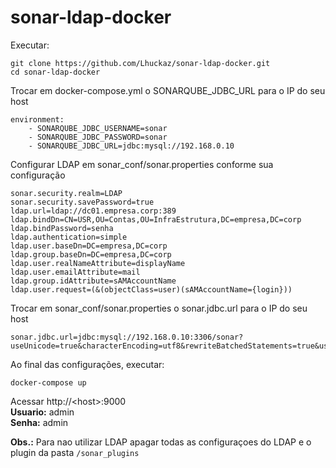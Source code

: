 
# sonar-ldap-docker

Executar:

    git clone https://github.com/Lhuckaz/sonar-ldap-docker.git
    cd sonar-ldap-docker

Trocar em docker-compose.yml o SONARQUBE_JDBC_URL para o IP do seu host

    environment:
        - SONARQUBE_JDBC_USERNAME=sonar
        - SONARQUBE_JDBC_PASSWORD=sonar
        - SONARQUBE_JDBC_URL=jdbc:mysql://192.168.0.10
        
Configurar LDAP em sonar_conf/sonar.properties conforme sua configuração

    sonar.security.realm=LDAP
    sonar.security.savePassword=true
    ldap.url=ldap://dc01.empresa.corp:389
    ldap.bindDn=CN=USR,OU=Contas,OU=InfraEstrutura,DC=empresa,DC=corp
    ldap.bindPassword=senha
    ldap.authentication=simple
    ldap.user.baseDn=DC=empresa,DC=corp
    ldap.group.baseDn=DC=empresa,DC=corp
    ldap.user.realNameAttribute=displayName
    ldap.user.emailAttribute=mail
    ldap.group.idAttribute=sAMAccountName
    ldap.user.request=(&(objectClass=user)(sAMAccountName={login}))

        
Trocar em sonar_conf/sonar.properties o sonar.jdbc.url para o IP do seu host

    sonar.jdbc.url=jdbc:mysql://192.168.0.10:3306/sonar?useUnicode=true&characterEncoding=utf8&rewriteBatchedStatements=true&useConfigs=maxPerformance
    
Ao final das configurações, executar:

    docker-compose up

Acessar http://\<host\>:9000 <br />
**Usuario:** admin <br />
**Senha:** admin

**Obs.:** Para nao utilizar LDAP apagar todas as configuraçoes do LDAP e o plugin da pasta ``/sonar_plugins``
